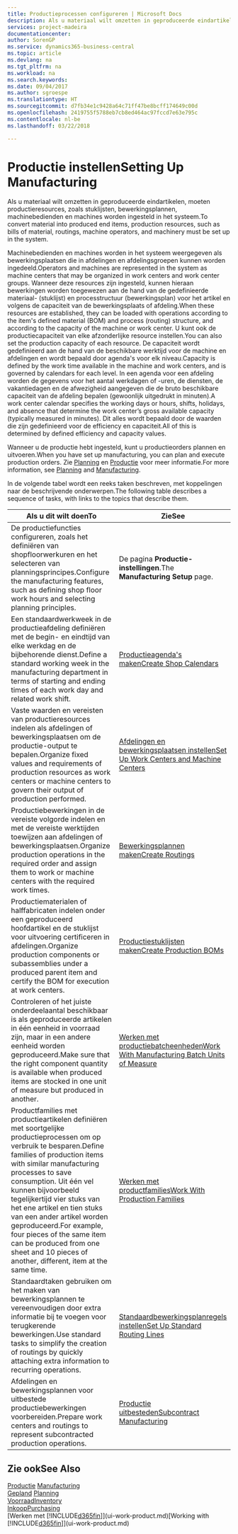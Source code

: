 ```yaml
---
title: Productieprocessen configureren | Microsoft Docs
description: Als u materiaal wilt omzetten in geproduceerde eindartikelen, moeten productieresources, zoals stuklijsten, bewerkingsplannen, machinebedienden en machines worden ingesteld in het systeem.
services: project-madeira
documentationcenter: 
author: SorenGP
ms.service: dynamics365-business-central
ms.topic: article
ms.devlang: na
ms.tgt_pltfrm: na
ms.workload: na
ms.search.keywords: 
ms.date: 09/04/2017
ms.author: sgroespe
ms.translationtype: HT
ms.sourcegitcommit: d7fb34e1c9428a64c71ff47be8bcff174649c00d
ms.openlocfilehash: 2419755f5788eb7cb8ed464ac97fccd7e63e795c
ms.contentlocale: nl-be
ms.lasthandoff: 03/22/2018

---
```

# <a name="setting-up-manufacturing"></a><span data-ttu-id="6eb96-103">Productie instellen</span><span class="sxs-lookup"><span data-stu-id="6eb96-103">Setting Up Manufacturing</span></span>
<span data-ttu-id="6eb96-104">Als u materiaal wilt omzetten in geproduceerde eindartikelen, moeten productieresources, zoals stuklijsten, bewerkingsplannen, machinebedienden en machines worden ingesteld in het systeem.</span><span class="sxs-lookup"><span data-stu-id="6eb96-104">To convert material into produced end items, production resources, such as bills of material, routings, machine operators, and machinery must be set up in the system.</span></span>

<span data-ttu-id="6eb96-105">Machinebedienden en machines worden in het systeem weergegeven als bewerkingsplaatsen die in afdelingen en afdelingsgroepen kunnen worden ingedeeld.</span><span class="sxs-lookup"><span data-stu-id="6eb96-105">Operators and machines are represented in the system as machine centers that may be organized in work centers and work center groups.</span></span> <span data-ttu-id="6eb96-106">Wanneer deze resources zijn ingesteld, kunnen hieraan bewerkingen worden toegewezen aan de hand van de gedefinieerde materiaal- (stuklijst) en processtructuur (bewerkingsplan) voor het artikel en volgens de capaciteit van de bewerkingsplaats of afdeling.</span><span class="sxs-lookup"><span data-stu-id="6eb96-106">When these resources are established, they can be loaded with operations according to the item's defined material (BOM) and process (routing) structure, and according to the capacity of the machine or work center.</span></span> <span data-ttu-id="6eb96-107">U kunt ook de productiecapaciteit van elke afzonderlijke resource instellen.</span><span class="sxs-lookup"><span data-stu-id="6eb96-107">You can also set the production capacity of each resource.</span></span> <span data-ttu-id="6eb96-108">De capaciteit wordt gedefinieerd aan de hand van de beschikbare werktijd voor de machine en afdelingen en wordt bepaald door agenda's voor elk niveau.</span><span class="sxs-lookup"><span data-stu-id="6eb96-108">Capacity is defined by the work time available in the machine and work centers, and is governed by calendars for each level.</span></span> <span data-ttu-id="6eb96-109">In een agenda voor een afdeling worden de gegevens voor het aantal werkdagen of -uren, de diensten, de vakantiedagen en de afwezigheid aangegeven die de bruto beschikbare capaciteit van de afdeling bepalen (gewoonlijk uitgedrukt in minuten).</span><span class="sxs-lookup"><span data-stu-id="6eb96-109">A work center calendar specifies the working days or hours, shifts, holidays, and absence that determine the work center’s gross available capacity (typically measured in minutes).</span></span> <span data-ttu-id="6eb96-110">Dit alles wordt bepaald door de waarden die zijn gedefinieerd voor de efficiency en capaciteit.</span><span class="sxs-lookup"><span data-stu-id="6eb96-110">All of this is determined by defined efficiency and capacity values.</span></span>  

<span data-ttu-id="6eb96-111">Wanneer u de productie hebt ingesteld, kunt u productieorders plannen en uitvoeren.</span><span class="sxs-lookup"><span data-stu-id="6eb96-111">When you have set up manufacturing, you can plan and execute production orders.</span></span> <span data-ttu-id="6eb96-112">Zie [Planning](production-planning.md) en [Productie](production-manage-manufacturing.md) voor meer informatie.</span><span class="sxs-lookup"><span data-stu-id="6eb96-112">For more information, see [Planning](production-planning.md) and [Manufacturing](production-manage-manufacturing.md).</span></span>  

 <span data-ttu-id="6eb96-113">In de volgende tabel wordt een reeks taken beschreven, met koppelingen naar de beschrijvende onderwerpen.</span><span class="sxs-lookup"><span data-stu-id="6eb96-113">The following table describes a sequence of tasks, with links to the topics that describe them.</span></span>   

|<span data-ttu-id="6eb96-114">**Als u dit wilt doen**</span><span class="sxs-lookup"><span data-stu-id="6eb96-114">**To**</span></span>|<span data-ttu-id="6eb96-115">**Zie**</span><span class="sxs-lookup"><span data-stu-id="6eb96-115">**See**</span></span>|  
|------------|-------------|  
|<span data-ttu-id="6eb96-116">De productiefuncties configureren, zoals het definiëren van shopfloorwerkuren en het selecteren van planningsprincipes.</span><span class="sxs-lookup"><span data-stu-id="6eb96-116">Configure the manufacturing features, such as defining shop floor work hours and selecting planning principles.</span></span>|<span data-ttu-id="6eb96-117">De pagina **Productie-instellingen**.</span><span class="sxs-lookup"><span data-stu-id="6eb96-117">The **Manufacturing Setup** page.</span></span>|  
|<span data-ttu-id="6eb96-118">Een standaardwerkweek in de productieafdeling definiëren met de begin- en eindtijd van elke werkdag en de bijbehorende dienst.</span><span class="sxs-lookup"><span data-stu-id="6eb96-118">Define a standard working week in the manufacturing department in terms of starting and ending times of each work day and related work shift.</span></span>|[<span data-ttu-id="6eb96-119">Productieagenda's maken</span><span class="sxs-lookup"><span data-stu-id="6eb96-119">Create Shop Calendars</span></span>](production-how-to-create-work-center-calendars.md)|  
|<span data-ttu-id="6eb96-120">Vaste waarden en vereisten van productieresources indelen als afdelingen of bewerkingsplaatsen om de productie-output te bepalen.</span><span class="sxs-lookup"><span data-stu-id="6eb96-120">Organize fixed values and requirements of production resources as work centers or machine centers to govern their output of production performed.</span></span>|[<span data-ttu-id="6eb96-121">Afdelingen en bewerkingsplaatsen instellen</span><span class="sxs-lookup"><span data-stu-id="6eb96-121">Set Up Work Centers and Machine Centers</span></span>](production-how-to-set-up-work-and-machine-centers.md)|
|<span data-ttu-id="6eb96-122">Productiebewerkingen in de vereiste volgorde indelen en met de vereiste werktijden toewijzen aan afdelingen of bewerkingsplaatsen.</span><span class="sxs-lookup"><span data-stu-id="6eb96-122">Organize production operations in the required order and assign them to work or machine centers with the required work times.</span></span>|[<span data-ttu-id="6eb96-123">Bewerkingsplannen maken</span><span class="sxs-lookup"><span data-stu-id="6eb96-123">Create Routings</span></span>](production-how-to-create-routings.md)|
|<span data-ttu-id="6eb96-124">Productiematerialen of halffabricaten indelen onder een geproduceerd hoofdartikel en de stuklijst voor uitvoering certificeren in afdelingen.</span><span class="sxs-lookup"><span data-stu-id="6eb96-124">Organize production components or subassemblies under a produced parent item and certify the BOM for execution at work centers.</span></span>|[<span data-ttu-id="6eb96-125">Productiestuklijsten maken</span><span class="sxs-lookup"><span data-stu-id="6eb96-125">Create Production BOMs</span></span>](production-how-to-create-production-boms.md)|
|<span data-ttu-id="6eb96-126">Controleren of het juiste onderdeelaantal beschikbaar is als geproduceerde artikelen in één eenheid in voorraad zijn, maar in een andere eenheid worden geproduceerd.</span><span class="sxs-lookup"><span data-stu-id="6eb96-126">Make sure that the right component quantity is available when produced items are stocked in one unit of measure but produced in another.</span></span>|[<span data-ttu-id="6eb96-127">Werken met productiebatcheenheden</span><span class="sxs-lookup"><span data-stu-id="6eb96-127">Work With Manufacturing Batch Units of Measure</span></span>](production-how-to-use-the-manufacturing-batch-unit-of-measure.md)|  
|<span data-ttu-id="6eb96-128">Productfamilies met productieartikelen definiëren met soortgelijke productieprocessen om op verbruik te besparen.</span><span class="sxs-lookup"><span data-stu-id="6eb96-128">Define families of production items with similar manufacturing processes to save consumption.</span></span> <span data-ttu-id="6eb96-129">Uit één vel kunnen bijvoorbeeld tegelijkertijd vier stuks van het ene artikel en tien stuks van een ander artikel worden geproduceerd.</span><span class="sxs-lookup"><span data-stu-id="6eb96-129">For example, four pieces of the same item can be produced from one sheet and 10 pieces of another, different, item at the same time.</span></span>|[<span data-ttu-id="6eb96-130">Werken met productfamilies</span><span class="sxs-lookup"><span data-stu-id="6eb96-130">Work With Production Families</span></span>](production-how-work-family.md)|
|<span data-ttu-id="6eb96-131">Standaardtaken gebruiken om het maken van bewerkingsplannen te vereenvoudigen door extra informatie bij te voegen voor terugkerende bewerkingen.</span><span class="sxs-lookup"><span data-stu-id="6eb96-131">Use standard tasks to simplify the creation of routings by quickly attaching extra information to recurring operations.</span></span>|[<span data-ttu-id="6eb96-132">Standaardbewerkingsplanregels instellen</span><span class="sxs-lookup"><span data-stu-id="6eb96-132">Set Up Standard Routing Lines</span></span>](production-how-set-up-standard-routing-lines.md)|  
|<span data-ttu-id="6eb96-133">Afdelingen en bewerkingsplannen voor uitbestede productiebewerkingen voorbereiden.</span><span class="sxs-lookup"><span data-stu-id="6eb96-133">Prepare work centers and routings to represent subcontracted production operations.</span></span>|[<span data-ttu-id="6eb96-134">Productie uitbesteden</span><span class="sxs-lookup"><span data-stu-id="6eb96-134">Subcontract Manufacturing</span></span>](production-how-to-subcontract-manufacturing.md)|  

## <a name="see-also"></a><span data-ttu-id="6eb96-135">Zie ook</span><span class="sxs-lookup"><span data-stu-id="6eb96-135">See Also</span></span>
<span data-ttu-id="6eb96-136">[Productie](production-manage-manufacturing.md)  </span><span class="sxs-lookup"><span data-stu-id="6eb96-136">[Manufacturing](production-manage-manufacturing.md)  </span></span>  
<span data-ttu-id="6eb96-137">[Gepland](production-planning.md) </span><span class="sxs-lookup"><span data-stu-id="6eb96-137">[Planning](production-planning.md) </span></span>  
[<span data-ttu-id="6eb96-138">Voorraad</span><span class="sxs-lookup"><span data-stu-id="6eb96-138">Inventory</span></span>](inventory-manage-inventory.md)  
[<span data-ttu-id="6eb96-139">Inkoop</span><span class="sxs-lookup"><span data-stu-id="6eb96-139">Purchasing</span></span>](purchasing-manage-purchasing.md)  
<span data-ttu-id="6eb96-140">[Werken met [!INCLUDE[d365fin](includes/d365fin_md.md)]](ui-work-product.md)</span><span class="sxs-lookup"><span data-stu-id="6eb96-140">[Working with [!INCLUDE[d365fin](includes/d365fin_md.md)]](ui-work-product.md)</span></span>

